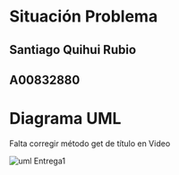 # Situación Problema

## Santiago Quihui Rubio
## A00832880


# Diagrama UML
Falta corregir método get de título en Video

![uml Entrega1](https://user-images.githubusercontent.com/39177932/169869371-f52a8f03-4096-47f6-9949-032e8fadfaef.png)
